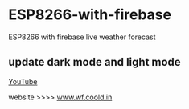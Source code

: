 # ESP8266-with-firebase
ESP8266 with firebase live weather forecast 

## update dark mode and light mode 
[YouTube](https://www.youtube.com/watch?v=9LZGB3OLXNQ&t=14s)


website >>>> www.wf.coold.in
